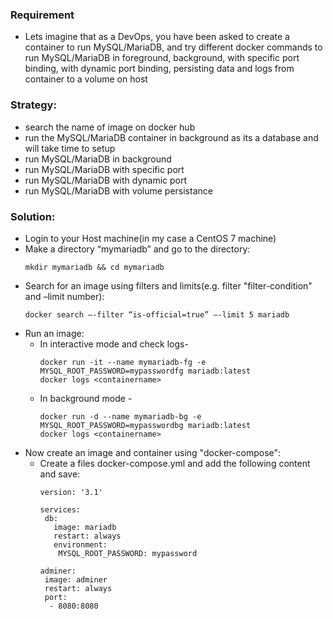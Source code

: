 ### Requirement
 * Lets imagine that as a DevOps, you have been asked to create a container to run MySQL/MariaDB, and try different docker commands to run MySQL/MariaDB in foreground, background, with specific port binding, with dynamic port binding, persisting data and logs from container to a volume on host
 
### Strategy:
 * search the name of image on docker hub
 * run the MySQL/MariaDB container in background as its a database and will take time to setup
 * run MySQL/MariaDB in background
 * run MySQL/MariaDB with specific port
 * run MySQL/MariaDB with dynamic port
 * run MySQL/MariaDB with volume persistance
 
### Solution:
 * Login to your Host machine(in my case a CentOS 7 machine)
 * Make a directory “mymariadb” and go to the directory:
   ```
   mkdir mymariadb && cd mymariadb
   ```
 * Search for an image using filters and limits(e.g. filter "filter-condition" and –limit number): 
   ```
   docker search –-filter “is-official=true” –-limit 5 mariadb
   ```
 * Run an image:
   * In interactive mode and check logs- 
     ```
     docker run -it --name mymariadb-fg -e MYSQL_ROOT_PASSWORD=mypasswordfg mariadb:latest
     docker logs <containername>
     ```
   * In background mode - 
     ```
     docker run -d --name mymariadb-bg -e MYSQL_ROOT_PASSWORD=mypasswordbg mariadb:latest
     docker logs <containername>
     ```
* Now create an image and container using "docker-compose":
   * Create a files docker-compose.yml and add the following content and save:
     ```
     version: '3.1'

     services:
      db:
        image: mariadb
        restart: always
        environment:
         MYSQL_ROOT_PASSWORD: mypassword

     adminer:
      image: adminer
      restart: always
      port:
       - 8080:8080
     ```